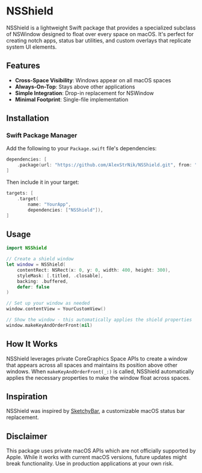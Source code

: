 # NSShield

NSShield is a lightweight Swift package that provides a specialized subclass of NSWindow designed to float over every space on macOS. It's perfect for creating notch apps, status bar utilities, and custom overlays that replicate system UI elements.

## Features

- **Cross-Space Visibility**: Windows appear on all macOS spaces
- **Always-On-Top**: Stays above other applications
- **Simple Integration**: Drop-in replacement for NSWindow
- **Minimal Footprint**: Single-file implementation

## Installation

### Swift Package Manager

Add the following to your `Package.swift` file's dependencies:

```swift
dependencies: [
    .package(url: "https://github.com/AlexStrNik/NSShield.git", from: "1.0.0")
]
```

Then include it in your target:

```swift
targets: [
    .target(
        name: "YourApp",
        dependencies: ["NSShield"]),
]
```

## Usage

```swift
import NSShield

// Create a shield window
let window = NSShield(
    contentRect: NSRect(x: 0, y: 0, width: 400, height: 300),
    styleMask: [.titled, .closable],
    backing: .buffered,
    defer: false
)

// Set up your window as needed
window.contentView = YourCustomView()

// Show the window - this automatically applies the shield properties
window.makeKeyAndOrderFront(nil)
```

## How It Works

NSShield leverages private CoreGraphics Space APIs to create a window that appears across all spaces and maintains its position above other windows. When `makeKeyAndOrderFront(_:)` is called, NSShield automatically applies the necessary properties to make the window float across spaces.

## Inspiration

NSShield was inspired by [SketchyBar](https://github.com/FelixKratz/SketchyBar), a customizable macOS status bar replacement.

## Disclaimer

This package uses private macOS APIs which are not officially supported by Apple. While it works with current macOS versions, future updates might break functionality. Use in production applications at your own risk.
